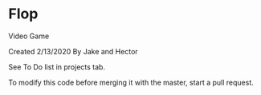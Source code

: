 # Flop
Video Game

Created 2/13/2020
By Jake and Hector

See To Do list in projects tab.

To modify this code before merging it with the master, start a pull request. 
